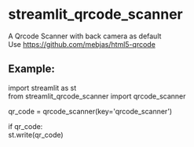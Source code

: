 # streamlit_qrcode_scanner
A Qrcode Scanner with back camera as default  
Use https://github.com/mebjas/html5-qrcode  

## Example:
import streamlit as st  
from streamlit_qrcode_scanner import qrcode_scanner  

qr_code = qrcode_scanner(key='qrcode_scanner')  

if qr_code:  
    st.write(qr_code)  
    
